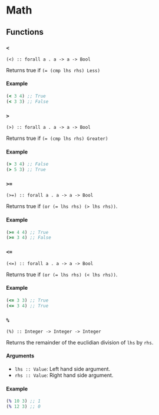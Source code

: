 Math
====

Functions
---------

### `<`

`(<) :: forall a . a -> a -> Bool`

Returns true if `(= (cmp lhs rhs) Less)`

#### Example

```clojure
(< 3 4) ;; True
(< 3 3) ;; False
```

### `>`

`(>) :: forall a . a -> a -> Bool`

Returns true if `(= (cmp lhs rhs) Greater)`

#### Example

```clojure
(> 3 4) ;; False
(> 5 3) ;; True
```

### `>=`

`(>=) :: forall a . a -> a -> Bool`

Returns true if `(or (= lhs rhs) (> lhs rhs))`.

#### Example

```clojure
(>= 4 4) ;; True
(>= 3 4) ;; False
```

### `<=`

`(<=) :: forall a . a -> a -> Bool`

Returns true if `(or (= lhs rhs) (< lhs rhs))`.

#### Example

```clojure
(<= 3 3) ;; True
(<= 3 4) ;; True
```

### `%`

`(%) :: Integer -> Integer -> Integer`

Returns the remainder of the euclidian division of `lhs` by `rhs`.

#### Arguments

* `lhs :: Value`: Left hand side argument.
* `rhs :: Value`: Right hand side argument.

#### Example

```clojure
(% 10 3) ;; 1
(% 12 3) ;; 0
```
